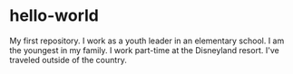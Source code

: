 # hello-world
My first repository.
I work as a youth leader in an elementary school.
I am the youngest in my family.
I work part-time at the Disneyland resort.
I've traveled outside of the country.
